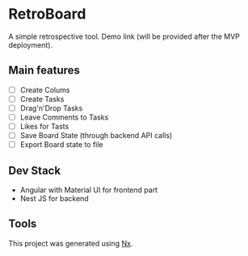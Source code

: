 # RetroBoard

A simple retrospective tool. Demo link (will be provided after the MVP deployment).

## Main features

- [ ] Create Colums
- [ ] Create Tasks
- [ ] Drag'n'Drop Tasks
- [ ] Leave Comments to Tasks
- [ ] Likes for Tasts
- [ ] Save Board State (through backend API calls)
- [ ] Export Board state to file

## Dev Stack

- Angular with Material UI for frontend part
- Nest JS for backend

## Tools

This project was generated using [Nx](https://nx.dev).

